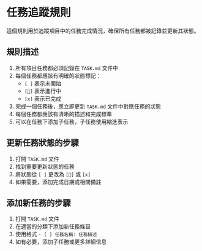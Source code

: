 # 任務追蹤規則

這個規則用於追蹤項目中的任務完成情況，確保所有任務都被記錄並更新其狀態。

## 規則描述

1. 所有項目任務都必須記錄在 `TASK.md` 文件中
2. 每個任務都應該有明確的狀態標記：
   - `[ ]` 表示未開始
   - `[🔄]` 表示進行中
   - `[x]` 表示已完成
3. 完成一個任務後，應立即更新 `TASK.md` 文件中對應任務的狀態
4. 每個任務都應該有清晰的描述和完成標準
5. 可以在任務下添加子任務，子任務使用縮進表示

## 更新任務狀態的步驟

1. 打開 `TASK.md` 文件
2. 找到需要更新狀態的任務
3. 將狀態從 `[ ]` 更改為 `[🔄]` 或 `[x]`
4. 如果需要，添加完成日期或相關備註

## 添加新任務的步驟

1. 打開 `TASK.md` 文件
2. 在適當的分類下添加新任務條目
3. 使用格式 `- [ ] 任務名稱: 任務描述`
4. 如有必要，添加子任務或更多詳細信息 